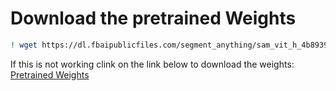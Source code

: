 
# Download the pretrained Weights

```bash
! wget https://dl.fbaipublicfiles.com/segment_anything/sam_vit_h_4b8939.pth
```

If this is not working clink on the link below to download the weights:
[Pretrained Weights](https://dl.fbaipublicfiles.com/segment_anything/sam_vit_h_4b8939.pth)
